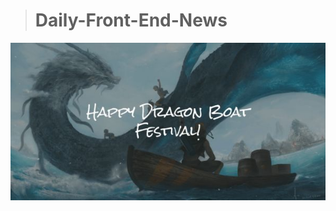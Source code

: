 > # Daily-Front-End-News

![端午](https://github.com/fengshangwuqi/Daily-Front-End-News/blob/master/history/2018/06/18/duanwu.jpg)
